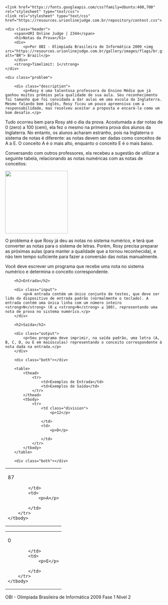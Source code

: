 <!DOCTYPE html>
<html><head>
	<title>URI 2344 - Notas da Prova</title>
	<meta http-equiv="Content-Type" content="text/html; charset=UTF-8">
	<meta name="author" content="URI Online Judge; www.urionlinejudge.edu.br">
	<meta name="description" content="URI Online Judge - Problema 2344 - Notas da Prova">

	<link href="https://fonts.googleapis.com/css?family=Ubuntu:400,700" rel="stylesheet" type="text/css">
	<link rel="stylesheet" type="text/css" href="https://resources.urionlinejudge.com.br/repository/contest.css">

<script type="text/javascript" async="" src="https://www.google-analytics.com/analytics.js"></script><script async="" src="https://www.googletagmanager.com/gtag/js?id=UA-28047757-1"></script>
<script>
window.dataLayer = window.dataLayer || [];
function gtag(){dataLayer.push(arguments);}
gtag('js', new Date());

gtag('config', 'UA-28047757-1');
</script>
</head>
<body>

	<div class="header">
		<span>URI Online Judge | 2344</span>
		<h1>Notas da Prova</h1>
		<div>
			<p>Por OBI - Olimpíada Brasileira de Informática 2009 <img src="https://resources.urionlinejudge.com.br/gallery/images/flags/br.gif" alt="BR"> Brazil</p>
		</div>
		<strong>Timelimit: 1</strong>
	</div>

	<div class="problem">

		<div class="description">
			<p>Rosy é uma talentosa professora do Ensino Médio que já ganhou muitos prêmios pela qualidade de sua aula. Seu reconhecimento foi tamanho que foi convidada a dar aulas em uma escola da Inglaterra. Mesmo falando bem inglês, Rosy ficou um pouco apreensiva com a responsabilidade, mas resolveu aceitar a proposta e encará-la como um bom desafio.</p>

<p>Tudo ocorreu bem para Rosy até o dia da prova. Acostumada a dar notas de 0 (zero) a 100 (cem), ela fez o mesmo na primeira prova dos alunos da Inglaterra. No entanto, os alunos acharam estranho, pois na Inglaterra o sistema de notas é diferente: as notas devem ser dadas como conceitos de A a E. O conceito A é o mais alto, enquanto o conceito E é o mais baixo.</p>

<p>Conversando com outros professores, ela recebeu a sugestão de utilizar a seguinte tabela, relacionando as notas numéricas com as notas de conceitos:</p>

<p class="center"><img style="width: 200px" src="https://resources.urionlinejudge.com.br/gallery/images/contests/UOJ_167_G.png" alt=""></p>

<p>O problema é que Rosy já deu as notas no sistema numérico, e terá que converter as notas para o sistema de letras. Porém, Rosy precisa preparar as próximas aulas (para manter a qualidade que a tornou reconhecida), e não tem tempo suficiente para fazer a conversão das notas manualmente.</p>

<p>Você deve escrever um programa que recebe uma nota no sistema numérico e determina o conceito correspondente.</p>
		</div>

		<h2>Entrada</h2>

		<div class="input">
			<p>A entrada contém um único conjunto de testes, que deve ser lido do dispositivo de entrada padrão (normalmente o teclado). A entrada contém uma única linha com um número inteiro <strong>N</strong> (0 ≤ <strong>N</strong> ≤ 100), representando uma nota de prova no sistema numérico.</p>
		</div>

		<h2>Saída</h2>

		<div class="output">
			<p>Seu programa deve imprimir, na saída padrão, uma letra (A, B, C, D, ou E em maiúsculas) representando o conceito correspondente à nota dada na entrada.</p>
		</div>

		<div class="both"></div>

		<table>
			<thead>
				<tr>
					<td>Exemplos de Entrada</td>
					<td>Exemplos de Saída</td>
				</tr>
			</thead>
			<tbody>
				<tr>
					<td class="division">
						<p>12</p>

					</td>
					<td>
						<p>D</p>

					</td>
				</tr>
			</tbody>
		</table>

		<div class="both"></div>

<table>
	<thead>
	</thead>
	<tbody>
		<tr>
			<td class="division">
				<p>87</p>

			</td>
			<td>
				<p>A</p>

			</td>
		</tr>
	</tbody>
</table>

<div class="both"></div>

<table>
	<thead>
	</thead>
	<tbody>
		<tr>
			<td class="division">
				<p>0</p>

			</td>
			<td>
				<p>E</p>

			</td>
		</tr>
	</tbody>
</table>
		<p class="footer">
			OBI - Olimpíada Brasileira de Informática 2009 Fase 1 Nível 2
		</p>
	</div>



</body></html>